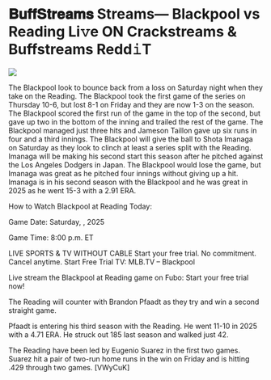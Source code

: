 # 𝐁𝐮𝐟𝐟𝐒𝐭𝐫𝐞𝐚𝐦𝐬 Streams— Blackpool vs Reading Li𝚟e ON Crackstreams & Buffstreams Redd𝚒T  
  
  
[![](https://i.imgur.com/qSNzIqt.png)](https://movie.rssnews.media/xzVaSQkts.php)  
  
The Blackpool look to bounce back from a loss on Saturday night when they take on the Reading. The Blackpool took the first game of the series on Thursday 10-6, but lost 8-1 on Friday and they are now 1-3 on the season. The Blackpool scored the first run of the game in the top of the second, but gave up two in the bottom of the inning and trailed the rest of the game. The Blackpool managed just three hits and Jameson Taillon gave up six runs in four and a third innings. The Blackpool will give the ball to Shota Imanaga on Saturday as they look to clinch at least a series split with the Reading. Imanaga will be making his second start this season after he pitched against the Los Angeles Dodgers in Japan. The Blackpool would lose the game, but Imanaga was great as he pitched four innings without giving up a hit. Imanaga is in his second season with the Blackpool and he was great in 2025 as he went 15-3 with a 2.91 ERA.

How to Watch Blackpool at Reading Today:

Game Date: Saturday, , 2025

Game Time: 8:00 p.m. ET

LIVE SPORTS & TV WITHOUT CABLE
Start your free trial. No commitment. Cancel anytime.
Start Free Trial
TV: MLB.TV – Blackpool

Live stream the Blackpool at Reading game on Fubo: Start your free trial now!

The Reading will counter with Brandon Pfaadt as they try and win a second straight game.

Pfaadt is entering his third season with the Reading. He went 11-10 in 2025 with a 4.71 ERA. He struck out 185 last season and walked just 42.

The Reading have been led by Eugenio Suarez in the first two games. Suarez hit a pair of two-run home runs in the win on Friday and is hitting .429 through two games. [VWyCuK]